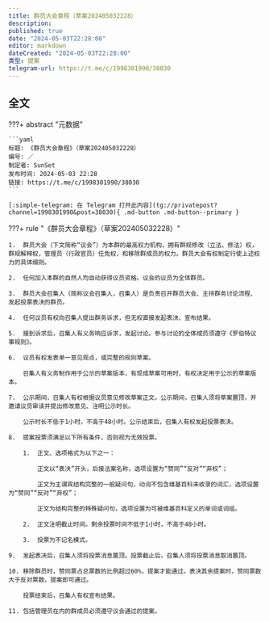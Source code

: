 ```yaml
---
title: 群员大会章程（草案202405032228）
description:
published: true
date: "2024-05-03T22:28:00"
editor: markdown
dateCreated: "2024-05-03T22:28:00"
类型: 提案
telegram-url: https://t.me/c/1998301990/38030
---
```


## 全文

???+ abstract "元数据"

    ```yaml
    标题: 《群员大会章程》（草案202405032228）
    编号: ／
    制定者: SunSet
    发布时间: 2024-05-03 22:28
    链接: https://t.me/c/1998301990/38030
    ```

    [:simple-telegram: 在 Telegram 打开此内容](tg://privatepost?channel=1998301990&post=38030){ .md-button .md-button--primary }

???+ rule "《群员大会章程》（草案202405032228）"

    1.  群员大会（下文简称“议会”）为本群的最高权力机构，拥有群规修改（立法、修法）权，群规解释权，管理员（行政官员）任免权，和移除群成员的权力。群员大会有权制定行使上述权力的具体细则。

    2.  任何加入本群的自然人均自动获得议员资格。议会的议员为全体群员。

    3.  群员大会召集人（简称议会召集人，召集人）是负责召开群员大会、主持群务讨论流程、发起投票表决的群员。

    4.  任何议员有权向召集人提出群务诉求，但无权直接发起表决、宣布结果。

    5.  接到诉求后，召集人有义务响应诉求，发起讨论。参与讨论的全体成员须遵守《罗伯特议事规则》。

    6.  议员有权发表单一意见观点，或完整的规则草案。

        召集人有义务制作用于公示的草案版本，有现成草案可用时，有权决定用于公示的草案版本。

    7.  公示期间，召集人有权根据议员意见修改草案正文。公示期间，召集人须将草案置顶，并邀请议员审读并提出修改意见、注明公示时长。

        公示时长不低于1小时，不高于48小时。公示结束后，召集人有权发起投票表决。

    8.  提案投票须满足以下所有条件，否则视为无效投票。

        1.  正文、选项格式为以下之一：

            正文以“表决”开头，后接法案名称，选项设置为“赞同”“反对”“弃权”；

            正文为主谓宾结构完整的一般疑问句，动词不包含维基百科未收录的词汇，选项设置为“赞同”“反对”“弃权”；

            正文为结构完整的特殊疑问句，选项设置为可被维基百科定义的单词或词组。

        2.  正文注明截止时间。剩余投票时间不低于1小时，不高于48小时。

        3.  投票为不记名模式。

    9.  发起表决后，召集人须将投票消息置顶。投票截止后，召集人须将投票消息取消置顶。

    10. 移除群员时，赞同票占总票数的比例超过60%，提案才能通过。表决其余提案时，赞同票数大于反对票数，提案即可通过。

        投票结束后，召集人有权宣布结果。

    11. 包括管理员在内的群成员必须遵守议会通过的提案。
